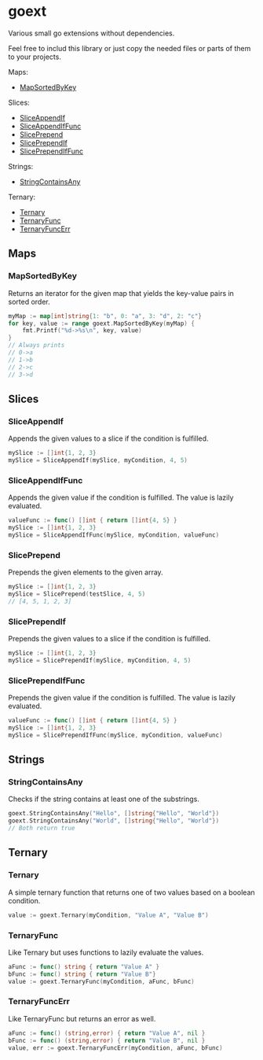 # goext

Various small go extensions without dependencies.

Feel free to includ this library or just copy the needed files or parts of them to your projects.

Maps:
- [MapSortedByKey](#mapsortedbykey)

Slices:
- [SliceAppendIf](#sliceappendif)
- [SliceAppendIfFunc](#sliceappendiffunc)
- [SlicePrepend](#sliceprepend)
- [SlicePrependIf](#sliceprependif)
- [SlicePrependIfFunc](#sliceprependiffunc)

Strings:
- [StringContainsAny](#stringcontainsany)

Ternary:
- [Ternary](#ternary)
- [TernaryFunc](#ternaryfunc)
- [TernaryFuncErr](#ternaryfuncerr)

## Maps

### MapSortedByKey
Returns an iterator for the given map that yields the key-value pairs in sorted order.
```go
myMap := map[int]string{1: "b", 0: "a", 3: "d", 2: "c"}
for key, value := range goext.MapSortedByKey(myMap) {
    fmt.Printf("%d->%s\n", key, value)
}
// Always prints
// 0->a
// 1->b
// 2->c
// 3->d
```

## Slices

### SliceAppendIf
Appends the given values to a slice if the condition is fulfilled.
```go
mySlice := []int{1, 2, 3}
mySlice = SliceAppendIf(mySlice, myCondition, 4, 5)
```

### SliceAppendIfFunc
Appends the given value if the condition is fulfilled. The value is lazily evaluated.
```go
valueFunc := func() []int { return []int{4, 5} }
mySlice := []int{1, 2, 3}
mySlice = SliceAppendIfFunc(mySlice, myCondition, valueFunc)
```

### SlicePrepend
Prepends the given elements to the given array.
```go
mySlice := []int{1, 2, 3}
mySlice = SlicePrepend(testSlice, 4, 5)
// [4, 5, 1, 2, 3]
```

### SlicePrependIf
Prepends the given values to a slice if the condition is fulfilled.
```go
mySlice := []int{1, 2, 3}
mySlice = SlicePrependIf(mySlice, myCondition, 4, 5)
```

### SlicePrependIfFunc
Prepends the given value if the condition is fulfilled. The value is lazily evaluated.
```go
valueFunc := func() []int { return []int{4, 5} }
mySlice := []int{1, 2, 3}
mySlice = SlicePrependIfFunc(mySlice, myCondition, valueFunc)
```

## Strings

### StringContainsAny
Checks if the string contains at least one of the substrings.
```go
goext.StringContainsAny("Hello", []string{"Hello", "World"})
goext.StringContainsAny("World", []string{"Hello", "World"})
// Both return true
```

## Ternary

### Ternary
A simple ternary function that returns one of two values based on a boolean condition.
```go
value := goext.Ternary(myCondition, "Value A", "Value B")
```

### TernaryFunc
Like Ternary but uses functions to lazily evaluate the values.
```go
aFunc := func() string { return "Value A" }
bFunc := func() string { return "Value B"}
value := goext.TernaryFunc(myCondition, aFunc, bFunc)
```

### TernaryFuncErr
Like TernaryFunc but returns an error as well.
```go
aFunc := func() (string,error) { return "Value A", nil }
bFunc := func() (string,error) { return "Value B", nil }
value, err := goext.TernaryFuncErr(myCondition, aFunc, bFunc)
```
